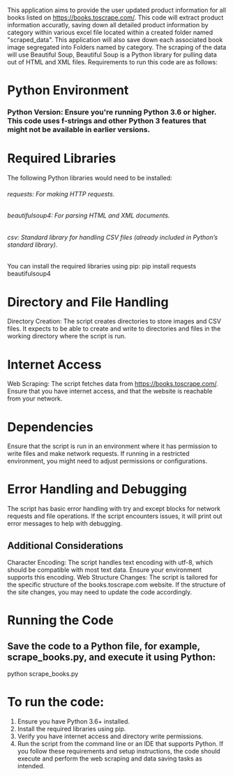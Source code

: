This application aims to provide the user updated product information for all books listed on https://books.toscrape.com/. This code will extract product information accuratly, saving down all detailed product information by category within various excel file located within a created folder named "scraped_data". This application will also save down each associated book image segregated into Folders named by category.
The scraping of the data will use Beautiful Soup, Beautiful Soup is a Python library for pulling data out of HTML and XML files. Requirements to run this code are as follows:

# Python Environment
### Python Version: Ensure you're running Python 3.6 or higher. This code uses f-strings and other Python 3 features that might not be available in earlier versions.
   
# Required Libraries
The following Python libraries would need to be installed:
###### requests: For making HTTP requests.
###### beautifulsoup4: For parsing HTML and XML documents.
###### csv: Standard library for handling CSV files (already included in Python’s standard library).
You can install the required libraries using pip:
pip install requests beautifulsoup4
# Directory and File Handling
Directory Creation: The script creates directories to store images and CSV files. It expects to be able to create and write to directories and files in the working directory where the script is run.
# Internet Access
Web Scraping: The script fetches data from https://books.toscrape.com/. Ensure that you have internet access, and that the website is reachable from your network.
# Dependencies
Ensure that the script is run in an environment where it has permission to write files and make network requests. If running in a restricted environment, you might need to adjust permissions or configurations.
# Error Handling and Debugging
The script has basic error handling with try and except blocks for network requests and file operations. If the script encounters issues, it will print out error messages to help with debugging.
## Additional Considerations
Character Encoding: The script handles text encoding with utf-8, which should be compatible with most text data. Ensure your environment supports this encoding.
Web Structure Changes: The script is tailored for the specific structure of the books.toscrape.com website. If the structure of the site changes, you may need to update the code accordingly.
# Running the Code
## Save the code to a Python file, for example, scrape_books.py, and execute it using Python:
python scrape_books.py
# To run the code:
1.	Ensure you have Python 3.6+ installed.
2.	Install the required libraries using pip.
3.	Verify you have internet access and directory write permissions.
4.	Run the script from the command line or an IDE that supports Python.
If you follow these requirements and setup instructions, the code should execute and perform the web scraping and data saving tasks as intended.


